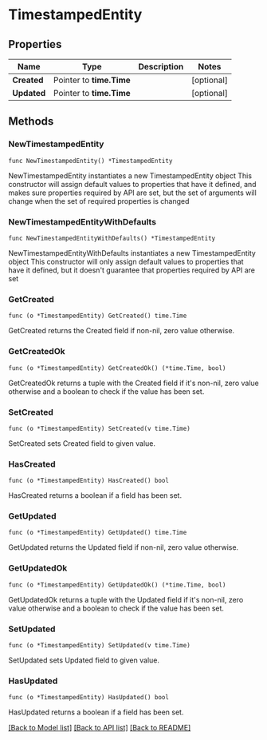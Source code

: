 # TimestampedEntity

## Properties

Name | Type | Description | Notes
------------ | ------------- | ------------- | -------------
**Created** | Pointer to **time.Time** |  | [optional] 
**Updated** | Pointer to **time.Time** |  | [optional] 

## Methods

### NewTimestampedEntity

`func NewTimestampedEntity() *TimestampedEntity`

NewTimestampedEntity instantiates a new TimestampedEntity object
This constructor will assign default values to properties that have it defined,
and makes sure properties required by API are set, but the set of arguments
will change when the set of required properties is changed

### NewTimestampedEntityWithDefaults

`func NewTimestampedEntityWithDefaults() *TimestampedEntity`

NewTimestampedEntityWithDefaults instantiates a new TimestampedEntity object
This constructor will only assign default values to properties that have it defined,
but it doesn't guarantee that properties required by API are set

### GetCreated

`func (o *TimestampedEntity) GetCreated() time.Time`

GetCreated returns the Created field if non-nil, zero value otherwise.

### GetCreatedOk

`func (o *TimestampedEntity) GetCreatedOk() (*time.Time, bool)`

GetCreatedOk returns a tuple with the Created field if it's non-nil, zero value otherwise
and a boolean to check if the value has been set.

### SetCreated

`func (o *TimestampedEntity) SetCreated(v time.Time)`

SetCreated sets Created field to given value.

### HasCreated

`func (o *TimestampedEntity) HasCreated() bool`

HasCreated returns a boolean if a field has been set.

### GetUpdated

`func (o *TimestampedEntity) GetUpdated() time.Time`

GetUpdated returns the Updated field if non-nil, zero value otherwise.

### GetUpdatedOk

`func (o *TimestampedEntity) GetUpdatedOk() (*time.Time, bool)`

GetUpdatedOk returns a tuple with the Updated field if it's non-nil, zero value otherwise
and a boolean to check if the value has been set.

### SetUpdated

`func (o *TimestampedEntity) SetUpdated(v time.Time)`

SetUpdated sets Updated field to given value.

### HasUpdated

`func (o *TimestampedEntity) HasUpdated() bool`

HasUpdated returns a boolean if a field has been set.


[[Back to Model list]](../README.md#documentation-for-models) [[Back to API list]](../README.md#documentation-for-api-endpoints) [[Back to README]](../README.md)



